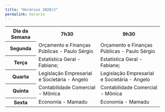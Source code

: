 ```yaml
---
title: "Horários 2020/2"
permalink: horario
---
```


<table style="width:100%">
  <tr>
    <th>Dia da Semana</th>
    <th>7h30</th>
    <th>9h30</th>
  </tr>
  <tr>
    <th>Segunda</th>
    <td>Orçamento e Finanças Públicas - Paulo Sérgio</td>
    <td>Orçamento e Finanças Públicas - Paulo Sérgio</td>
  </tr>
  <tr>
    <th>Terça</th>
    <td>Estatística Geral - Fabiane;</td>
    <td>Estatística Geral - Fabiane;</td>
  </tr>
  <tr>
    <th>Quarta</th>
    <td>Legislação Empresarial e Societária - Angelo</td>
    <td>Legislação Empresarial e Societária - Angelo</td>
  </tr>
    <tr>
    <th>Quinta</th>
    <td>Contabilidade Comercial - Mônica</td>
    <td>Contabilidade Comercial - Mônica</td>
  </tr>
    <tr>
    <th>Sexta</th>
    <td>Economia - Mamadu</td>
    <td>Economia - Mamadu</td>
  </tr>
</table>
